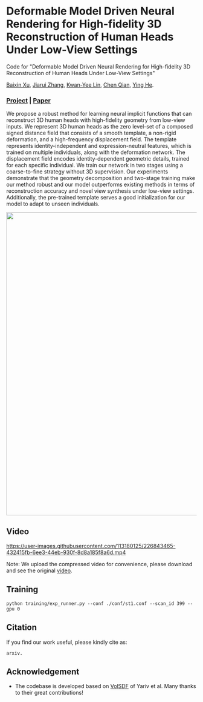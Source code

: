 # Deformable Model Driven Neural Rendering for High-fidelity 3D Reconstruction of Human Heads Under Low-View Settings
Code for "Deformable Model Driven Neural Rendering for High-fidelity 3D Reconstruction of Human Heads Under Low-View Settings"

[Baixin Xu](https://github.com/xubaixinxbx/High-fidelity-3D-Reconstruction-of-Human-Heads), [Jiarui Zhang](https://github.com/xubaixinxbx/High-fidelity-3D-Reconstruction-of-Human-Heads), [Kwan-Yee Lin](https://kwanyeelin.github.io/), [Chen Qian](https://scholar.google.com/citations?user=AerkT0YAAAAJ&hl=zh-CN), [Ying He](https://personal.ntu.edu.sg/yhe/).

### [Project](https://github.com/xubaixinxbx/High-fidelity-3D-Reconstruction-of-Human-Heads) | [Paper](https://github.com/xubaixinxbx/High-fidelity-3D-Reconstruction-of-Human-Heads)

We propose a robust method for learning neural implicit functions that can reconstruct 3D human heads with high-fidelity geometry from low-view inputs. We represent 3D human heads as the zero level-set of a composed signed distance field that consists of a smooth template, a non-rigid deformation, and a high-frequency displacement field. The template represents identity-independent and expression-neutral features, which is trained on multiple individuals, along with the deformation network. The displacement field encodes identity-dependent geometric details, trained for each specific individual. We train our network in two stages using a coarse-to-fine strategy without 3D supervision. Our experiments demonstrate that the geometry decomposition and two-stage training make our method robust and our model outperforms existing methods in terms of reconstruction accuracy and novel view synthesis under low-view settings. Additionally, the pre-trained template serves a good initialization for our model to adapt to unseen individuals.

<img src='./misc/arch_pipeline.png' width=800>

## Video

<!-- <video controls src="./misc/video_compress.mp4"></video> -->



https://user-images.githubusercontent.com/113180125/226843465-432415fb-6ee3-44eb-930f-8d8a185f8a6d.mp4





Note: We upload the compressed video for convenience, please download and see the original [video](https://github.com/xubaixinxbx/High-fidelity-3D-Reconstruction-of-Human-Heads/tree/main/misc).

## Training
```
python training/exp_runner.py --conf ./conf/st1.conf --scan_id 399 --gpu 0 
```

## Citation

If you find our work useful, please kindly cite as:
```
arxiv.
```

## Acknowledgement
* The codebase is developed based on [VolSDF](https://github.com/lioryariv/volsdf) of Yariv et al. Many thanks to their great contributions!
